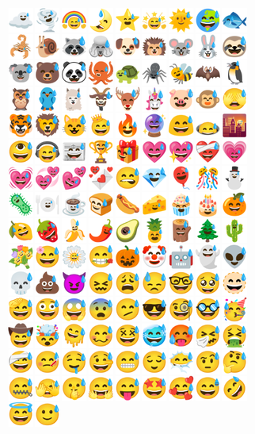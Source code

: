 <img src="img/1.png" width="50"/> <img src="img/2.png" width="50"/> <img src="img/3.png" width="50"/> <img src="img/4.png" width="50"/> <img src="img/5.png" width="50"/> <img src="img/6.png" width="50"/> <img src="img/7.png" width="50"/> <img src="img/8.png" width="50"/> <img src="img/9.png" width="50"/> <img src="img/10.png" width="50"/> <img src="img/11.png" width="50"/> <img src="img/12.png" width="50"/> <img src="img/13.png" width="50"/> <img src="img/14.png" width="50"/> <img src="img/15.png" width="50"/> <img src="img/16.png" width="50"/> <img src="img/17.png" width="50"/> <img src="img/18.png" width="50"/> <img src="img/19.png" width="50"/> <img src="img/20.png" width="50"/> <img src="img/21.png" width="50"/> <img src="img/22.png" width="50"/> <img src="img/23.png" width="50"/> <img src="img/24.png" width="50"/> <img src="img/25.png" width="50"/> <img src="img/26.png" width="50"/> <img src="img/27.png" width="50"/> <img src="img/28.png" width="50"/> <img src="img/29.png" width="50"/> <img src="img/30.png" width="50"/> <img src="img/31.png" width="50"/> <img src="img/32.png" width="50"/> <img src="img/33.png" width="50"/> <img src="img/34.png" width="50"/> <img src="img/35.png" width="50"/> <img src="img/36.png" width="50"/> <img src="img/37.png" width="50"/> <img src="img/38.png" width="50"/> <img src="img/39.png" width="50"/> <img src="img/40.png" width="50"/> <img src="img/41.png" width="50"/> <img src="img/42.png" width="50"/> <img src="img/43.png" width="50"/> <img src="img/44.png" width="50"/> <img src="img/45.png" width="50"/> <img src="img/46.png" width="50"/> <img src="img/47.png" width="50"/> <img src="img/48.png" width="50"/> <img src="img/49.png" width="50"/> <img src="img/50.png" width="50"/> <img src="img/51.png" width="50"/> <img src="img/52.png" width="50"/> <img src="img/53.png" width="50"/> <img src="img/54.png" width="50"/> <img src="img/55.png" width="50"/> <img src="img/56.png" width="50"/> <img src="img/57.png" width="50"/> <img src="img/58.png" width="50"/> <img src="img/59.png" width="50"/> <img src="img/60.png" width="50"/> <img src="img/61.png" width="50"/> <img src="img/62.png" width="50"/> <img src="img/63.png" width="50"/> <img src="img/64.png" width="50"/> <img src="img/65.png" width="50"/> <img src="img/66.png" width="50"/> <img src="img/67.png" width="50"/> <img src="img/68.png" width="50"/> <img src="img/69.png" width="50"/> <img src="img/70.png" width="50"/> <img src="img/71.png" width="50"/> <img src="img/72.png" width="50"/> <img src="img/73.png" width="50"/> <img src="img/74.png" width="50"/> <img src="img/75.png" width="50"/> <img src="img/76.png" width="50"/> <img src="img/77.png" width="50"/> <img src="img/78.png" width="50"/> <img src="img/79.png" width="50"/> <img src="img/80.png" width="50"/> <img src="img/81.png" width="50"/> <img src="img/82.png" width="50"/> <img src="img/83.png" width="50"/> <img src="img/84.png" width="50"/> <img src="img/85.png" width="50"/> <img src="img/86.png" width="50"/> <img src="img/87.png" width="50"/> <img src="img/88.png" width="50"/> <img src="img/89.png" width="50"/> <img src="img/90.png" width="50"/> <img src="img/91.png" width="50"/> <img src="img/92.png" width="50"/> <img src="img/93.png" width="50"/> <img src="img/94.png" width="50"/> <img src="img/95.png" width="50"/> <img src="img/96.png" width="50"/> <img src="img/97.png" width="50"/> <img src="img/98.png" width="50"/> <img src="img/99.png" width="50"/> <img src="img/100.png" width="50"/> <img src="img/101.png" width="50"/> <img src="img/102.png" width="50"/> <img src="img/103.png" width="50"/> <img src="img/104.png" width="50"/> <img src="img/105.png" width="50"/> <img src="img/106.png" width="50"/> <img src="img/107.png" width="50"/> <img src="img/108.png" width="50"/> <img src="img/109.png" width="50"/> <img src="img/110.png" width="50"/> <img src="img/111.png" width="50"/> <img src="img/112.png" width="50"/> <img src="img/113.png" width="50"/> <img src="img/114.png" width="50"/> <img src="img/115.png" width="50"/> <img src="img/116.png" width="50"/> <img src="img/117.png" width="50"/> <img src="img/118.png" width="50"/> <img src="img/119.png" width="50"/> <img src="img/120.png" width="50"/> <img src="img/121.png" width="50"/> <img src="img/122.png" width="50"/> <img src="img/123.png" width="50"/> <img src="img/124.png" width="50"/> <img src="img/125.png" width="50"/> <img src="img/126.png" width="50"/> <img src="img/127.png" width="50"/> <img src="img/128.png" width="50"/> <img src="img/129.png" width="50"/> <img src="img/130.png" width="50"/> <img src="img/131.png" width="50"/> <img src="img/132.png" width="50"/> <img src="img/133.png" width="50"/> <img src="img/134.png" width="50"/> <img src="img/135.png" width="50"/> <img src="img/136.png" width="50"/> <img src="img/137.png" width="50"/>
